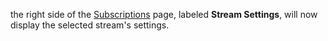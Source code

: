 the right side of the [Subscriptions](/#subscriptions) page, labeled **Stream Settings**, will now display
the selected stream's settings.

